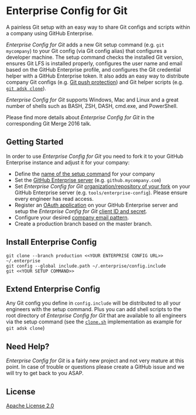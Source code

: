 # Enterprise Config for Git

A painless Git setup with an easy way to share Git configs and scripts within a company using GitHub Enterprise.

_Enterprise Config for Git_ adds a new Git setup command (e.g. `git mycompany`) to your Git config (via Git config alias) that configures a developer machine. The setup command checks the installed Git version, ensures Git LFS is installed properly, configures the user name and email based on the GitHub Enterprise profile, and configures the Git credential helper with a GitHub Enterprise token. It also adds an easy way to distribute company Git configs (e.g. [Git push protection](./config.include#L25-L35)) and Git helper scripts (e.g. [`git adsk clone`](./clone.sh)).

_Enterprise Config for Git_ supports Windows, Mac and Linux and a great number of shells such as BASH, ZSH, DASH, cmd.exe, and PowerShell.

Please find more details about _Enterprise Config for Git_ in the corresponding Git Merge 2016 talk.


## Getting Started

In order to use _Enterprise Config for Git_ you need to fork it to your GitHub Enterprise instance and adjust it for your company:
* Define the [name of the setup command](./config.include#L46) for your company
* Set the [GitHub Enterprise server](./setup.sh#L8) (e.g. `github.mycompany.com`)
* Set _Enterprise Config for Git_ [organization/repository of your fork](./setup.sh#L9) on your GitHub Enterprise server (e.g. `tools/enterprise-config`). Please ensure every engineer has read access.
* Register an [OAuth application](https://developer.github.com/v3/oauth/) on your GitHub Enterprise server and setup the _Enterprise Config for Git_ [client ID and secret](./setup.sh#L12-L13).
* Configure your desired [company email pattern](./lib/setup_helpers.sh#L84).
* Create a production branch based on the master branch.


## Install Enterprise Config

```
git clone --branch production <<YOUR ENTERPRISE CONFIG URL>> ~/.enterprise
git config --global include.path ~/.enterprise/config.include
git <<YOUR SETUP COMMAND>>
```


## Extend Enterprise Config

Any Git config you define in `config.include` will be distributed to all your engineers with the setup command. Plus you can add shell scripts to the root directory of _Enterprise Config for Git_ that are available to all engineers via the setup command (see the [`clone.sh`](./clone.sh) implementation as example for `git adsk clone`)


## Need Help?

_Enterprise Config for Git_ is a fairly new project and not very mature at this point. In case of trouble or questions please create a GitHub issue and we will try to get back to you ASAP.

## License
[Apache License 2.0](./LICENSE)
